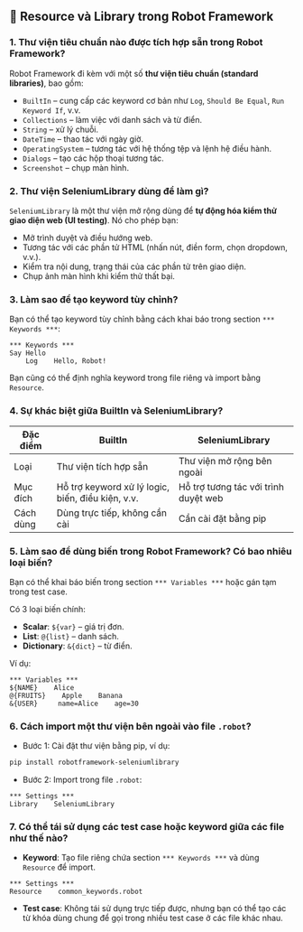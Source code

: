 ## 🔧 Resource và Library trong Robot Framework

### 1. Thư viện tiêu chuẩn nào được tích hợp sẵn trong Robot Framework?

Robot Framework đi kèm với một số **thư viện tiêu chuẩn (standard libraries)**, bao gồm:

* `BuiltIn` – cung cấp các keyword cơ bản như `Log`, `Should Be Equal`, `Run Keyword If`, v.v.
* `Collections` – làm việc với danh sách và từ điển.
* `String` – xử lý chuỗi.
* `DateTime` – thao tác với ngày giờ.
* `OperatingSystem` – tương tác với hệ thống tệp và lệnh hệ điều hành.
* `Dialogs` – tạo các hộp thoại tương tác.
* `Screenshot` – chụp màn hình.

### 2. Thư viện SeleniumLibrary dùng để làm gì?

`SeleniumLibrary` là một thư viện mở rộng dùng để **tự động hóa kiểm thử giao diện web (UI testing)**. Nó cho phép bạn:

* Mở trình duyệt và điều hướng web.
* Tương tác với các phần tử HTML (nhấn nút, điền form, chọn dropdown, v.v.).
* Kiểm tra nội dung, trạng thái của các phần tử trên giao diện.
* Chụp ảnh màn hình khi kiểm thử thất bại.

### 3. Làm sao để tạo keyword tùy chỉnh?

Bạn có thể tạo keyword tùy chỉnh bằng cách khai báo trong section `*** Keywords ***`:

```robot
*** Keywords ***
Say Hello
    Log    Hello, Robot!
```

Bạn cũng có thể định nghĩa keyword trong file riêng và import bằng `Resource`.

### 4. Sự khác biệt giữa BuiltIn và SeleniumLibrary?

| Đặc điểm  | BuiltIn                                           | SeleniumLibrary                      |
| --------- | ------------------------------------------------- | ------------------------------------ |
| Loại      | Thư viện tích hợp sẵn                             | Thư viện mở rộng bên ngoài           |
| Mục đích  | Hỗ trợ keyword xử lý logic, biến, điều kiện, v.v. | Hỗ trợ tương tác với trình duyệt web |
| Cách dùng | Dùng trực tiếp, không cần cài                     | Cần cài đặt bằng pip                 |

### 5. Làm sao để dùng biến trong Robot Framework? Có bao nhiêu loại biến?

Bạn có thể khai báo biến trong section `*** Variables ***` hoặc gán tạm trong test case.

Có 3 loại biến chính:

* **Scalar**: `${var}` – giá trị đơn.
* **List**: `@{list}` – danh sách.
* **Dictionary**: `&{dict}` – từ điển.

Ví dụ:

```robot
*** Variables ***
${NAME}    Alice
@{FRUITS}    Apple    Banana
&{USER}     name=Alice    age=30
```

### 6. Cách import một thư viện bên ngoài vào file `.robot`?

* Bước 1: Cài đặt thư viện bằng pip, ví dụ:

```bash
pip install robotframework-seleniumlibrary
```

* Bước 2: Import trong file `.robot`:

```robot
*** Settings ***
Library    SeleniumLibrary
```

### 7. Có thể tái sử dụng các test case hoặc keyword giữa các file như thế nào?

* **Keyword**: Tạo file riêng chứa section `*** Keywords ***` và dùng `Resource` để import.

```robot
*** Settings ***
Resource    common_keywords.robot
```

* **Test case**: Không tái sử dụng trực tiếp được, nhưng bạn có thể tạo các từ khóa dùng chung để gọi trong nhiều test case ở các file khác nhau.
